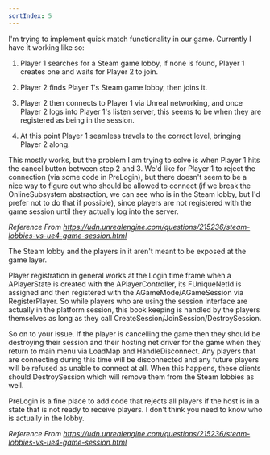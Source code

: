 ```yaml
---
sortIndex: 5
---
```


I'm trying to implement quick match functionality in our game. Currently I have it working like so:

1. Player 1 searches for a Steam game lobby, if none is found, Player 1 creates one and waits for Player 2 to join.

1. Player 2 finds Player 1's Steam game lobby, then joins it.

1. Player 2 then connects to Player 1 via Unreal networking, and once Player 2 logs into Player 1's listen server, this seems to be when they are registered as being in the session.

1. At this point Player 1 seamless travels to the correct level, bringing Player 2 along.

This mostly works, but the problem I am trying to solve is when Player 1 hits the cancel button between step 2 and 3. We'd like for Player 1 to reject the connection (via some code in PreLogin), but there doesn't seem to be a nice way to figure out who should be allowed to connect (if we break the OnlineSubsystem abstraction, we can see who is in the Steam lobby, but I'd prefer not to do that if possible), since players are not registered with the game session until they actually log into the server.

*Reference From <https://udn.unrealengine.com/questions/215236/steam-lobbies-vs-ue4-game-session.html>*

The Steam lobby and the players in it aren't meant to be exposed at the game layer.

Player registration in general works at the Login time frame when a APlayerState is created with the APlayerController, its FUniqueNetId is assigned and then registered with the AGameMode/AGameSession via RegisterPlayer. So while players who are using the session interface are actually in the platform session, this book keeping is handled by the players themselves as long as they call CreateSession/JoinSession/DestroySession.

So on to your issue. If the player is cancelling the game then they should be destroying their session and their hosting net driver for the game when they return to main menu via LoadMap and HandleDisconnect. Any players that are connecting during this time will be disconnected and any future players will be refused as unable to connect at all. When this happens, these clients should DestroySession which will remove them from the Steam lobbies as well.

PreLogin is a fine place to add code that rejects all players if the host is in a state that is not ready to receive players. I don't think you need to know who is actually in the lobby.

*Reference From <https://udn.unrealengine.com/questions/215236/steam-lobbies-vs-ue4-game-session.html>*
